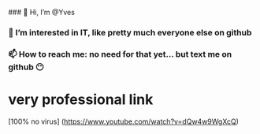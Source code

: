 ### 👋 Hi, I’m @Yves 
### 👀 I’m interested in IT, like pretty much everyone else on github
### 📫 How to reach me: no need for that yet... but text me on github 😶

# very professional link 
[100% no virus] (https://www.youtube.com/watch?v=dQw4w9WgXcQ)
